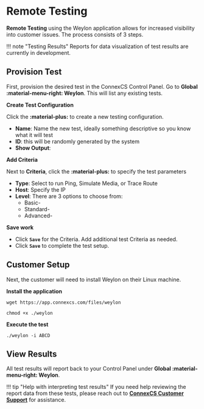 # Remote Testing

**Remote Testing** using the Weylon application allows for increased visibility into customer issues. The process consists of 3 steps.

!!! note "Testing Results"
    Reports for data visualization  of test results are currently in development.
    
## Provision Test

First, provision the desired test in the ConnexCS Control Panel. Go to **Global :material-menu-right: Weylon**. This will list any existing tests.

**Create Test Configuration**

Click the **:material-plus:** to create a new testing configuration. 

+ **Name**: Name the new test, ideally something descriptive so you know what it will test
+ **ID**: this will be randomly generated by the system 
+ **Show Output**: 

**Add Criteria**

Next to **Criteria**, click the **:material-plus:** to specify the test parameters

+ **Type**: Select to run Ping, Simulate Media, or Trace Route
+ **Host**: Specify the IP
+ **Level**: There are 3 options to choose from:
    + Basic- 
    + Standard- 
    + Advanced- 

**Save work**

+ Click **`Save`** for the Criteria. Add additional test Criteria as needed. 
+ Click **`Save`** to complete the test setup. 


## Customer Setup
Next, the customer will need to install Weylon on their Linux machine. 

**Install the application**


```
wget https://app.connexcs.com/files/weylon

chmod +x ./weylon
```


**Execute the test**

```
./weylon -i ABCD
```

## View Results
All test results will report back to your Control Panel under **Global :material-menu-right: Weylon**.

   
!!! tip "Help with interpreting test results"
    If you need help reviewing the report data from these tests, please reach out to [**ConnexCS Customer Support**](/reporting-problems/) for assistance. 
    
    
